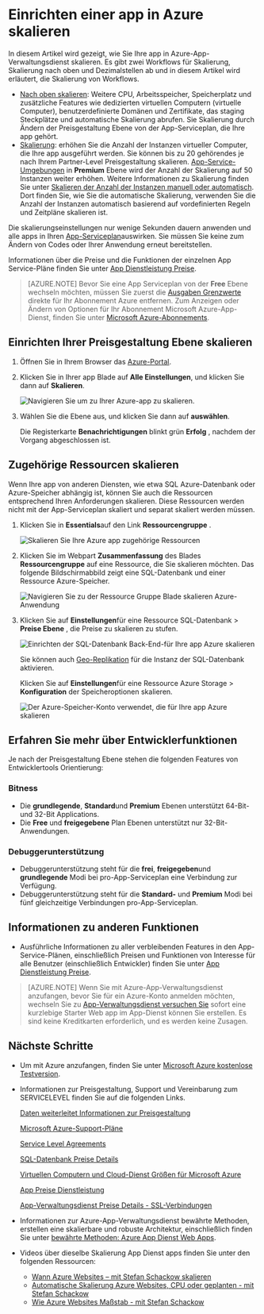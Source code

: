 <properties
    pageTitle="Einrichten einer app in Azure skalieren | Microsoft Azure"
    description="Informationen Sie zum Einrichten einer app im App-Verwaltungsdienst zum Hinzufügen von Kapazität und Features Azure skalieren."
    services="app-service"
    documentationCenter=""
    authors="cephalin"
    manager="wpickett"
    editor="mollybos"/>

<tags
    ms.service="app-service"
    ms.workload="na"
    ms.tgt_pltfrm="na"
    ms.devlang="na"
    ms.topic="article"
    ms.date="07/05/2016"
    ms.author="cephalin"/>

# <a name="scale-up-an-app-in-azure"></a>Einrichten einer app in Azure skalieren #

In diesem Artikel wird gezeigt, wie Sie Ihre app in Azure-App-Verwaltungsdienst skalieren. Es gibt zwei Workflows für Skalierung, Skalierung nach oben und Dezimalstellen ab und in diesem Artikel wird erläutert, die Skalierung von Workflows.

- [Nach oben skalieren](https://en.wikipedia.org/wiki/Scalability#Horizontal_and_vertical_scaling): Weitere CPU, Arbeitsspeicher, Speicherplatz und zusätzliche Features wie dedizierten virtuellen Computern (virtuelle Computer), benutzerdefinierte Domänen und Zertifikate, das staging Steckplätze und automatische Skalierung abrufen. Sie Skalierung durch Ändern der Preisgestaltung Ebene von der App-Serviceplan, die Ihre app gehört.
- [Skalierung](https://en.wikipedia.org/wiki/Scalability#Horizontal_and_vertical_scaling): erhöhen Sie die Anzahl der Instanzen virtueller Computer, die Ihre app ausgeführt werden.
Sie können bis zu 20 gehörendes je nach Ihrem Partner-Level Preisgestaltung skalieren. [App-Service-Umgebungen](../app-service/app-service-app-service-environments-readme.md) in **Premium** Ebene wird der Anzahl der Skalierung auf 50 Instanzen weiter erhöhen. Weitere Informationen zu Skalierung finden Sie unter [Skalieren der Anzahl der Instanzen manuell oder automatisch](../monitoring-and-diagnostics/insights-how-to-scale.md). Dort finden Sie, wie Sie die automatische Skalierung, verwenden Sie die Anzahl der Instanzen automatisch basierend auf vordefinierten Regeln und Zeitpläne skalieren ist.

Die skalierungseinstellungen nur wenige Sekunden dauern anwenden und alle apps in Ihren [App-Serviceplan](../app-service/azure-web-sites-web-hosting-plans-in-depth-overview.md)auswirken.
Sie müssen Sie keine zum Ändern von Codes oder Ihrer Anwendung erneut bereitstellen.

Informationen über die Preise und die Funktionen der einzelnen App Service-Pläne finden Sie unter [App Dienstleistung Preise](/pricing/details/web-sites/).  

> [AZURE.NOTE] Bevor Sie eine App Serviceplan von der **Free** Ebene wechseln möchten, müssen Sie zuerst die [Ausgaben Grenzwerte](/pricing/spending-limits/) direkte für Ihr Abonnement Azure entfernen. Zum Anzeigen oder Ändern von Optionen für Ihr Abonnement Microsoft Azure-App-Dienst, finden Sie unter [Microsoft Azure-Abonnements][azuresubscriptions].

<a name="scalingsharedorbasic"></a>
<a name="scalingstandard"></a>

## <a name="scale-up-your-pricing-tier"></a>Einrichten Ihrer Preisgestaltung Ebene skalieren

1. Öffnen Sie in Ihrem Browser das [Azure-Portal][portal].

2. Klicken Sie in Ihrer app Blade auf **Alle Einstellungen**, und klicken Sie dann auf **Skalieren**.

    ![Navigieren Sie um zu Ihrer Azure-app zu skalieren.][ChooseWHP]

4. Wählen Sie die Ebene aus, und klicken Sie dann auf **auswählen**.

    Die Registerkarte **Benachrichtigungen** blinkt grün **Erfolg** , nachdem der Vorgang abgeschlossen ist.

<a name="ScalingSQLServer"></a>
## <a name="scale-related-resources"></a>Zugehörige Ressourcen skalieren
Wenn Ihre app von anderen Diensten, wie etwa SQL Azure-Datenbank oder Azure-Speicher abhängig ist, können Sie auch die Ressourcen entsprechend Ihren Anforderungen skalieren. Diese Ressourcen werden nicht mit der App-Serviceplan skaliert und separat skaliert werden müssen.

1. Klicken Sie in **Essentials**auf den Link **Ressourcengruppe** .

    ![Skalieren Sie Ihre Azure app zugehörige Ressourcen](./media/web-sites-scale/RGEssentialsLink.png)

2. Klicken Sie im Webpart **Zusammenfassung** des Blades **Ressourcengruppe** auf eine Ressource, die Sie skalieren möchten. Das folgende Bildschirmabbild zeigt eine SQL-Datenbank und einer Ressource Azure-Speicher.

    ![Navigieren Sie zu der Ressource Gruppe Blade skalieren Azure-Anwendung](./media/web-sites-scale/ResourceGroup.png)

3. Klicken Sie auf **Einstellungen**für eine Ressource SQL-Datenbank > **Preise Ebene** , die Preise zu skalieren zu stufen.

    ![Einrichten der SQL-Datenbank Back-End-für Ihre app Azure skalieren](./media/web-sites-scale/ScaleDatabase.png)

    Sie können auch [Geo-Replikation](../sql-database/sql-database-geo-replication-overview.md) für die Instanz der SQL-Datenbank aktivieren.

    Klicken Sie auf **Einstellungen**für eine Ressource Azure Storage > **Konfiguration** der Speicheroptionen skalieren.

    ![Der Azure-Speicher-Konto verwendet, die für Ihre app Azure skalieren](./media/web-sites-scale/ScaleStorage.png)

<a name="devfeatures"></a>
## <a name="learn-about-developer-features"></a>Erfahren Sie mehr über Entwicklerfunktionen
Je nach der Preisgestaltung Ebene stehen die folgenden Features von Entwicklertools Orientierung:

### <a name="bitness"></a>Bitness ###

- Die **grundlegende**, **Standard**und **Premium** Ebenen unterstützt 64-Bit- und 32-Bit Applications.
- Die **Free** und **freigegebene** Plan Ebenen unterstützt nur 32-Bit-Anwendungen.

### <a name="debugger-support"></a>Debuggerunterstützung ###

- Debuggerunterstützung steht für die **frei**, **freigegeben**und **grundlegende** Modi bei pro-App-Serviceplan eine Verbindung zur Verfügung.
- Debuggerunterstützung steht für die **Standard-** und **Premium** Modi bei fünf gleichzeitige Verbindungen pro-App-Serviceplan.

<a name="OtherFeatures"></a>
## <a name="learn-about-other-features"></a>Informationen zu anderen Funktionen

- Ausführliche Informationen zu aller verbleibenden Features in den App-Service-Plänen, einschließlich Preisen und Funktionen von Interesse für alle Benutzer (einschließlich Entwickler) finden Sie unter [App Dienstleistung Preise](/pricing/details/web-sites/).

>[AZURE.NOTE] Wenn Sie mit Azure-App-Verwaltungsdienst anzufangen, bevor Sie für ein Azure-Konto anmelden möchten, wechseln Sie zu [App-Verwaltungsdienst versuchen Sie](http://go.microsoft.com/fwlink/?LinkId=523751) sofort eine kurzlebige Starter Web app im App-Dienst können Sie erstellen. Es sind keine Kreditkarten erforderlich, und es werden keine Zusagen.

<a name="Next Steps"></a>
## <a name="next-steps"></a>Nächste Schritte

- Um mit Azure anzufangen, finden Sie unter [Microsoft Azure kostenlose Testversion](/pricing/free-trial/).
- Informationen zur Preisgestaltung, Support und Vereinbarung zum SERVICELEVEL finden Sie auf die folgenden Links.

    [Daten weiterleitet Informationen zur Preisgestaltung](/pricing/details/data-transfers/)

    [Microsoft Azure-Support-Pläne](/support/plans/)

    [Service Level Agreements](/support/legal/sla/)

    [SQL-Datenbank Preise Details](/pricing/details/sql-database/)

    [Virtuellen Computern und Cloud-Dienst Größen für Microsoft Azure][vmsizes]

    [App Preise Dienstleistung](/pricing/details/app-service/)

    [App-Verwaltungsdienst Preise Details - SSL-Verbindungen](/pricing/details/web-sites/#ssl-connections)

- Informationen zur Azure-App-Verwaltungsdienst bewährte Methoden, erstellen eine skalierbare und robuste Architektur, einschließlich finden Sie unter [bewährte Methoden: Azure App Dienst Web Apps](http://blogs.msdn.com/b/windowsazure/archive/2014/02/10/best-practices-windows-azure-websites-waws.aspx).

- Videos über dieselbe Skalierung App Dienst apps finden Sie unter den folgenden Ressourcen:

    - [Wann Azure Websites – mit Stefan Schackow skalieren](/documentation/videos/azure-web-sites-free-vs-standard-scaling/)
    - [Automatische Skalierung Azure Websites, CPU oder geplanten - mit Stefan Schackow](/documentation/videos/auto-scaling-azure-web-sites/)
    - [Wie Azure Websites Maßstab - mit Stefan Schackow](/documentation/videos/how-azure-web-sites-scale/)


<!-- LINKS -->
[vmsizes]:/pricing/details/app-service/
[SQLaccountsbilling]:http://go.microsoft.com/fwlink/?LinkId=234930
[azuresubscriptions]:http://go.microsoft.com/fwlink/?LinkID=235288
[portal]: https://portal.azure.com/

<!-- IMAGES -->
[ChooseWHP]: ./media/web-sites-scale/scale1ChooseWHP.png
[ChooseBasicInstances]: ./media/web-sites-scale/scale2InstancesBasic.png
[SaveButton]: ./media/web-sites-scale/05SaveButton.png
[BasicComplete]: ./media/web-sites-scale/06BasicComplete.png
[ScaleStandard]: ./media/web-sites-scale/scale3InstancesStandard.png
[Autoscale]: ./media/web-sites-scale/scale4AutoScale.png
[SetTargetMetrics]: ./media/web-sites-scale/scale5AutoScaleTargetMetrics.png
[SetFirstRule]: ./media/web-sites-scale/scale6AutoScaleFirstRule.png
[SetSecondRule]: ./media/web-sites-scale/scale7AutoScaleSecondRule.png
[SetThirdRule]: ./media/web-sites-scale/scale8AutoScaleThirdRule.png
[SetRulesFinal]: ./media/web-sites-scale/scale9AutoScaleFinal.png
[ResourceGroup]: ./media/web-sites-scale/scale10ResourceGroup.png
[ScaleDatabase]: ./media/web-sites-scale/scale11SQLScale.png
[GeoReplication]: ./media/web-sites-scale/scale12SQLGeoReplication.png

